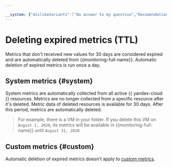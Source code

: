 ```yaml
---

__system: {"dislikeVariants":["No answer to my question","Recomendations didn't help","The content doesn't match title","Other"]}
---
```

# Deleting expired metrics (TTL)

Metrics that don't received new values for 30 days are considered expired and are automatically deleted from {{monitoring-full-name}}. Automatic deletion of expired metrics is run once a day.

## System metrics {#system}

System metrics are automatically collected from all active {{ yandex-cloud }} resources. Metrics are no longer collected from a specific resource after it's deleted. Metric data of deleted resources is available for 30 days. After this period, metrics are automatically deleted.

> For example, there is a VM in your folder. If you delete this VM on `August 1, 2020`, its metrics will be available in {{monitoring-full-name}} until `August 31, 2020`.

## Custom metrics {#custom}

Automatic deletion of expired metrics doesn't apply to [custom metrics](../operations/metric/add.md).

